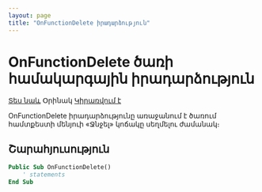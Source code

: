 ```yaml
---
layout: page
title: "OnFunctionDelete իրադարձություն"
---
```


# OnFunctionDelete ծառի համակարգային իրադարձություն

[Տես նաև](TreeEvents.md) Օրինակ [Կիրառվում է](../Defs/Tree.md)

OnFunctionDelete իրադարձությունը առաջանում է ծառում համտքեստի մենյուի «Ջնջել» կոճակը սեղմելու ժամանակ։ 

## Շարահյուսություն

``` vb
Public Sub OnFunctionDelete()
    ' statements
End Sub
```
